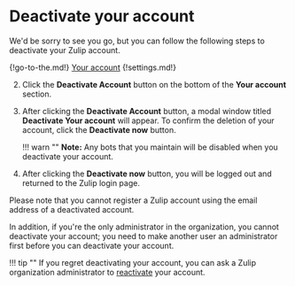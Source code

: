 # Deactivate your account

We'd be sorry to see you go, but you can follow the following steps to
deactivate your Zulip account.

{!go-to-the.md!} [Your account](/#settings/your-account)
{!settings.md!}

2. Click the **Deactivate Account** button on the bottom of the
   **Your account** section.

4. After clicking the **Deactivate Account** button, a modal window titled
**Deactivate Your account** will appear. To confirm the deletion of your
account, click the **Deactivate now** button.  

    !!! warn ""
        **Note:** Any bots that you maintain will be disabled when you
        deactivate your account.

6. After clicking the **Deactivate now** button, you will be logged
   out and returned to the Zulip login page.

Please note that you cannot register a Zulip account using the email address of
a deactivated account.

In addition, if you're the only administrator in the organization, you cannot
deactivate your account; you need to make another user an administrator first
before you can deactivate your account.

!!! tip ""
    If you regret deactivating your account, you can ask a Zulip organization
    administrator to
    [reactivate](/help/deactivate-or-reactivate-a-user#reactivate-a-user) your
    account.
